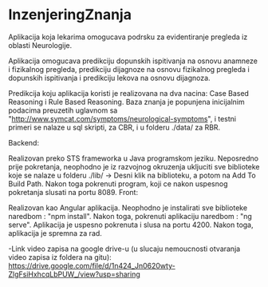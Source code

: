 # InzenjeringZnanja
Aplikacija koja lekarima omogucava podrsku za evidentiranje pregleda iz oblasti Neurologije.

Aplikacija omogucava predikciju dopunskih ispitivanja na osnovu anamneze i fizikalnog pregleda, predikciju dijagnoze na osnovu fizikalnog pregleda i dopunskih ispitivanja i predikciju lekova na osnovu dijagnoza.

Predikcija koju aplikacija koristi je realizovana na dva nacina: Case Based Reasoning i Rule Based Reasoning. Baza znanja je popunjena inicijalnim podacima preuzetih uglavnom sa "http://www.symcat.com/symptoms/neurological-symptoms", i testni primeri se nalaze u sql skripti, za CBR, i u folderu ./data/ za RBR.

Backend:

Realizovan preko STS frameworka u Java programskom jeziku.
Neposredno prije pokretanja, neophodno je iz razvojnog okruzenja ukljuciti sve biblioteke koje se nalaze u folderu ./lib/ -> Desni klik na biblioteku, a potom na Add To Build Path.
Nakon toga pokrenuti program, koji ce nakon uspesnog pokretanja slusati na portu 8089.
Front:

Realizovan kao Angular aplikacija.
Neophodno je instalirati sve biblioteke naredbom : "npm install".
Nakon toga, pokrenuti aplikaciju naredbom : "ng serve".
Aplikacija je uspesno pokrenuta i slusa na portu 4200.
Nakon toga, aplikacija je spremna za rad.

-Link video zapisa na google drive-u (u slucaju nemoucnosti otvaranja video zapisa iz foldera na gitu): https://drive.google.com/file/d/1n424_Jn0620wty-ZlgFsiHxhcqLbPUW_/view?usp=sharing
